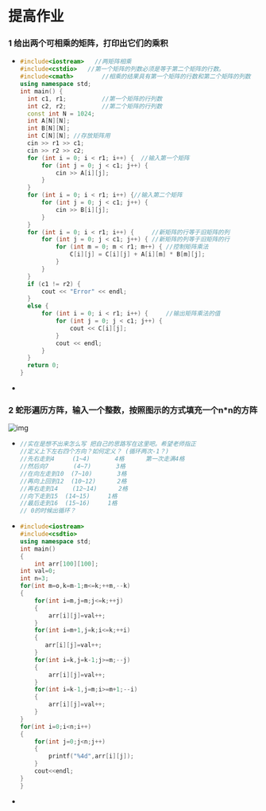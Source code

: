 # 提高作业

### 1 给出两个可相乘的矩阵，打印出它们的乘积

- ```c++
  #include<iostream>   //两矩阵相乘
  #include<cstdio>	 //第一个矩阵的列数必须是等于第二个矩阵的行数。
  #include<cmath>		 //相乘的结果具有第一个矩阵的行数和第二个矩阵的列数
  using namespace std;
  int main() {
  	int c1, r1;          //第一个矩阵的行列数
  	int c2, r2;          //第二个矩阵的行列数
  	const int N = 1024;
  	int A[N][N];
  	int	B[N][N];
  	int C[N][N]; //存放矩阵用
  	cin >> r1 >> c1;
  	cin >> r2 >> c2;
  	for (int i = 0; i < r1; i++) {	//输入第一个矩阵
  		for (int j = 0; j < c1; j++) {
  			cin >> A[i][j];
  		}
  	}
  	for (int i = 0; i < r1; i++) {//输入第二个矩阵
  		for (int j = 0; j < c1; j++) {
  			cin >> B[i][j];
  		}
  	}
  	for (int i = 0; i < r1; i++) {     //新矩阵的行等于旧矩阵的列 
  		for (int j = 0; j < c1; j++) { //新矩阵的列等于旧矩阵的行
  			for (int m = 0; m < r1; m++) { //控制矩阵乘法
  				C[i][j] = C[i][j] + A[i][m] * B[m][j];
  			}
  		}
  	}
  	if (c1 != r2) {
  		cout << "Error" << endl;
  	}
  	else {
  		for (int i = 0; i < r1; i++) {     //输出矩阵乘法的值
  			for (int j = 0; j < c1; j++) {
  				cout << C[i][j];
  			}
  			cout << endl;
  		}
  	}
  	return 0;
  }
  ```

- 

### 2 蛇形遍历方阵，输入一个整数，按照图示的方式填充一个n*n的方阵

![img](../assess/wps1.jpg) 

- ```c++
  //实在是想不出来怎么写 把自己的思路写在这里吧。希望老师指正
  //定义上下左右四个方向？如何定义？ (循环两次-1？)
  //先右走到4     (1~4)       4格 	  第一次走满4格
  //然后向7       (4~7)       3格
  //在向左走到10  (7~10)       3格
  //再向上回到12  (10~12)      2格
  //再右走到14    (12~14)      2格
  //向下走到15	(14~15)		1格
  //最后走到16	(15~16)		1格
  // 0的时候出循环？
  ```

- ```c++
  #include<iostream>
  #include<csdtio>
  using namespace std;
  int main()
  {
      int arr[100][100];
  int val=0;
  int n=3;
  for(int m=o,k=m-1;m<=k;++m,--k)
  {
      for(int i=m,j=m;j<=k;++j)
      {
          arr[i][j]=val++;
      }
      for(int i=m+1,j=k;i<=k;++i)
      {
         arr[i][j]=val++;
      }
      for(int i=k,j=k-1;j>=m;--j)
      {
          arr[i][j]=val++;
      }
      for(int i=k-1,j=m;i>=m+1;--i)
      {
          arr[i][j]=val++;
      }
  }
  for(int i=0;i<n;i++)
  {
      for(int j=0;j<n;j++)
      {
          printf("%4d",arr[i][j]);
      }
      cout<<endl;
  }
  }
  ```

- 
